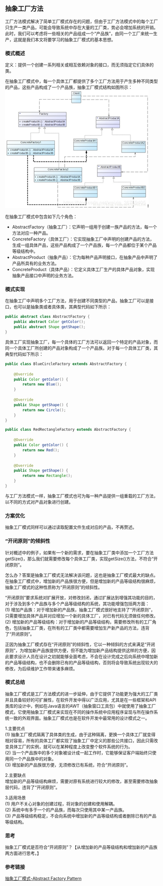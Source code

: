 ## 抽象工厂方法

工厂方法模式解决了简单工厂模式存在的问题，但由于工厂方法模式中的每个工厂只生产一类产品，可能会导致系统中存在大量的工厂类，势必会增加系统的开销。此时，我们可以考虑将一些相关的产品组成一个“产品族”，由同一个工厂来统一生产，这就是我们本文将要学习的抽象工厂模式的基本思想。

### 模式概述

定义：提供一个创建一系列相关或相互依赖对象的接口，而无须指定它们具体的类。

在抽象工厂模式中，每一个具体工厂都提供了多个工厂方法用于产生多种不同类型的产品，这些产品构成了一个产品族，抽象工厂模式结构如图所示：<br/>
![](image/抽象工厂模式结构图.png)

在抽象工厂模式中包含如下几个角色：
* AbstractFactory（抽象工厂）：它声明一组用于创建一族产品的方法，每一个方法对应一种产品。
* ConcreteFactory（具体工厂）：它实现抽象工厂中声明的创建产品的方法，生成一组具体产品，这些产品构成了一个产品族，每一个产品都位于某个产品等级结构中。
* AbstractProduct（抽象产品）：它为每种产品声明接口，在抽象产品中声明了产品所具有的业务方法。
* ConcreteProduct（具体产品）：它定义具体工厂生产的具体产品对象，实现抽象产品接口中声明的业务方法。

### 模式实现

在抽象工厂中声明多个工厂方法，用于创建不同类型的产品，抽象工厂可以是接口，也可以是抽象类或者具体类，其典型代码如下所示：

```java
public abstract class AbstractFactory {
    public abstract Color getColor();
    public abstract Shape getShape();
}
```

具体工厂实现抽象工厂，每一个具体的工厂方法可以返回一个特定的产品对象，而同一个具体工厂所创建的产品对象构成了一个产品族。对于每一个具体工厂类，其典型代码如下所示：

```java
public class BlueCircleFactory extends AbstractFactory {

    @Override
    public Color getColor() {
        return new Blue();
    }

    @Override
    public Shape getShape() {
        return new Circle();
    }
}
```

```java
public class RedRectangleFactory extends AbstractFactory {

    @Override
    public Color getColor() {
        return new Red();
    }

    @Override
    public Shape getShape() {
        return new Rectangle();
    }
}
```

与工厂方法模式一样，抽象工厂模式也可为每一种产品提供一组重载的工厂方法，以不同的方式对产品对象进行创建。

### 方案优化

抽象工厂模式同样可以通过读取配置文件生成对应的产品，不再赘述。

### “开闭原则”的倾斜性

针对概述中的例子，如果有一个新的需求，要在抽象工厂类中添加一个工厂方法getSize()，那么我们就需要修改每个具体工厂类，实现getSize()方法，不符合“开闭原则”。

怎么办？答案是抽象工厂模式无法解决该问题，这也是抽象工厂模式最大的缺点。在抽象工厂模式中，增加新的产品族很方便，但是增加新的产品等级结构很麻烦，抽象工厂模式的这种性质称为“开闭原则”的倾斜性。

“开闭原则”要求系统对扩展开放，对修改封闭，通过扩展达到增强其功能的目的，对于涉及到多个产品族与多个产品等级结构的系统，其功能增强包括两方面：<br/>
(1) 增加产品族：对于增加新的产品族，抽象工厂模式很好地支持了“开闭原则”，只需要增加具体产品并对应增加一个新的具体工厂，对已有代码无须做任何修改。<br/>
(2) 增加新的产品等级结构：对于增加新的产品等级结构，需要修改所有的工厂角色，包括抽象工厂类，在所有的工厂类中都需要增加生产新产品的方法，违背了“开闭原则”。

正因为抽象工厂模式存在“开闭原则”的倾斜性，它以一种倾斜的方式来满足“开闭原则”，为增加新产品族提供方便，但不能为增加新产品结构提供这样的方便，因此要求设计人员在设计之初就能够全面考虑，不会在设计完成之后向系统中增加新的产品等级结构，也不会删除已有的产品等级结构，否则将会导致系统出现较大的修改，为后续维护工作带来诸多麻烦。


### 模式总结

抽象工厂模式是工厂方法模式的进一步延伸，由于它提供了功能更为强大的工厂类并且具备较好的可扩展性，在软件开发中得以广泛应用，尤其是在一些框架和API类库的设计中，例如在Java语言的AWT（抽象窗口工具包）中就使用了抽象工厂模式，它使用抽象工厂模式来实现在不同的操作系统中应用程序呈现与所在操作系统一致的外观界面。抽象工厂模式也是在软件开发中最常用的设计模式之一。

1.主要优点<br/>
(1) 抽象工厂模式隔离了具体类的生成，由于这种隔离，更换一个具体工厂就变得相对容易，所有的具体工厂都实现了抽象工厂中定义的那些公共接口，因此只需改变具体工厂的实例，就可以在某种程度上改变整个软件系统的行为。<br/>
(2) 当一个产品族中的多个对象被设计成一起工作时，它能够保证客户端始终只使用同一个产品族中的对象。<br/>
(3) 增加新的产品族很方便，无须修改已有系统，符合“开闭原则”。

2.主要缺点<br/>
增加新的产品等级结构麻烦，需要对原有系统进行较大的修改，甚至需要修改抽象层代码，违背了“开闭原则”。

3.适用场景<br/>
(1) 用户不关心对象的创建过程，将对象的创建和使用解耦。<br/>
(2) 系统中有多于一个的产品族，而每次只使用其中某一产品族。<br/>
(3) 产品等级结构稳定，不会向系统中增加新的产品等级结构或者删除已有的产品等级结构。

### 思考
抽象工厂模式是否符合“开闭原则”？【从增加新的产品等级结构和增加新的产品族两方面进行思考。】

### 参考链接
[抽象工厂模式-Abstract Factory Pattern](https://gof.quanke.name/%E6%8A%BD%E8%B1%A1%E5%B7%A5%E5%8E%82%E6%A8%A1%E5%BC%8F-Abstract%20%20Factory%20Pattern.html)